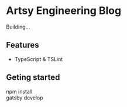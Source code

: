 # Artsy Engineering Blog

Building...



## Features

- TypeScript & TSLint

## Geting started

npm install 
<br>
gatsby develop





